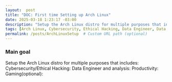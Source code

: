 ```yaml
---
layout:  post
title: "DOC: First time Setting up Arch Linux"
date: 2025-03-18 1:23:17 -03:00
description: "Setup the Arch Linux distro for multiple purposes that includes: Cybersecurity/Ethical Hacking, Data Engineer and analysis, Productivity and Gaming(optinal)"
tags: [Arch Linux, Cybersecurity, Ethical Hacking, Data Engineer, Data Analysis, Productiity, Gaming, Coding]
permalink: /posts/ArchLinuxSetup  # Custom URL path (optional)
---
```



### Main goal
Setup the Arch Linux distro for multiple purposes that includes:
Cybersecurity/Ethical Hacking:
Data Engineer and analysis:
Productivity:
Gaming(optional):
